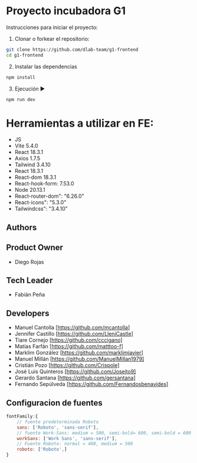 # Proyecto incubadora G1

Instrucciones para iniciar el proyecto:

1. Clonar o forkear el repositorio:

```bash
git clone https://github.com/dlab-team/g1-frontend
cd g1-frontend
```

2. Instalar las dependencias

```bash
npm install
```

3. Ejecución ▶️

```bash
npm run dev
```

# Herramientas a utilizar en FE:
- JS
- Vite 5.4.0
- React 18.3.1
- Axios 1.7.5
- Tailwind 3.4.10
- React 18.3.1
- React-dom 18.3.1
- React-hook-form: 7.53.0
- Node 20.13.1
- React-router-dom": "6.26.0"
- React-icons": "5.3.0"
- Tailwindcss": "3.4.10"

## Authors

## Product Owner
- Diego Rojas

## Tech Leader
- Fabián Peña

## Developers
- Manuel Cantolla [https://github.com/mcantolla]
- Jennifer Castillo [https://github.com/LleniCastle]
- Tiare Cornejo [https://github.com/cccigano]
- Matías Farfán [https://github.com/matttoo-f]
- Marklim González [https://github.com/marklimjavier]
- Manuel Millán [https://github.com/ManuelMillan1979]
- Cristián Pozo [https://github.com/Crispole]
- José Luis Quinteros [https://github.com/Joseito9]
- Gerardo Santana [https://github.com/gersantana]
- Fernando Sepúlveda [https://github.com/Fernandosbenavides]

## Configuracion de fuentes
```js
fontFamily:{
	// fuente predeterminada Roboto
	sans: ['Roboto', 'sans-serif'],
	// fuente Work-Sans: medium = 500, semi-bold= 600, semi-bold = 600 Italic
	workSans: ['Work Sans', 'sans-serif'],
	// Fuente Roboto: normal = 400, medium = 500
	roboto: ['Roboto',]
}
```
